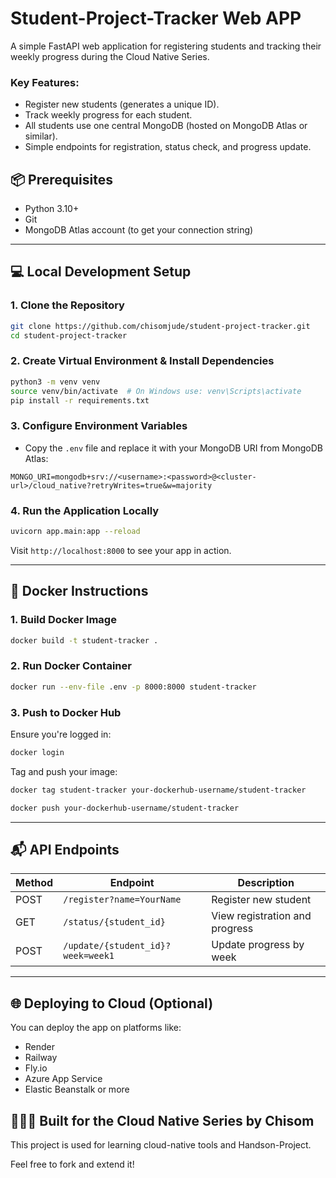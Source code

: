 # Student-Project-Tracker Web APP
A simple FastAPI web application for registering students and tracking their weekly progress during the Cloud Native Series.

### Key Features:
- Register new students (generates a unique ID).
- Track weekly progress for each student.
- All students use one central MongoDB (hosted on MongoDB Atlas or similar).
- Simple endpoints for registration, status check, and progress update.

## 📦 Prerequisites
- Python 3.10+
- Git
- MongoDB Atlas account (to get your connection string)

---

## 💻 Local Development Setup

### 1. Clone the Repository
```bash
git clone https://github.com/chisomjude/student-project-tracker.git
cd student-project-tracker
```

### 2. Create Virtual Environment & Install Dependencies
```bash
python3 -m venv venv
source venv/bin/activate  # On Windows use: venv\Scripts\activate
pip install -r requirements.txt
```

### 3. Configure Environment Variables
- Copy the `.env` file and replace it with your MongoDB URI from MongoDB Atlas:

```
MONGO_URI=mongodb+srv://<username>:<password>@<cluster-url>/cloud_native?retryWrites=true&w=majority
```

### 4. Run the Application Locally
```bash
uvicorn app.main:app --reload
```
Visit `http://localhost:8000` to see your app in action.

---

## 🐳 Docker Instructions

### 1. Build Docker Image
```bash
docker build -t student-tracker .
```

### 2. Run Docker Container
```bash
docker run --env-file .env -p 8000:8000 student-tracker
```

### 3. Push to Docker Hub
Ensure you're logged in:
```bash
docker login
```
Tag and push your image:
```bash
docker tag student-tracker your-dockerhub-username/student-tracker

docker push your-dockerhub-username/student-tracker
```

---

## 📬 API Endpoints

| Method | Endpoint | Description |
|--------|----------|-------------|
| POST   | `/register?name=YourName` | Register new student |
| GET    | `/status/{student_id}`    | View registration and progress |
| POST   | `/update/{student_id}?week=week1` | Update progress by week |

---

## 🌐 Deploying to Cloud (Optional)
You can deploy the app on platforms like:
- Render
- Railway
- Fly.io
- Azure App Service
- Elastic Beanstalk or more


## 👩🏽‍💻 Built for the Cloud Native Series by Chisom
This project is used for learning cloud-native tools and Handson-Project.

Feel free to fork and extend it!
